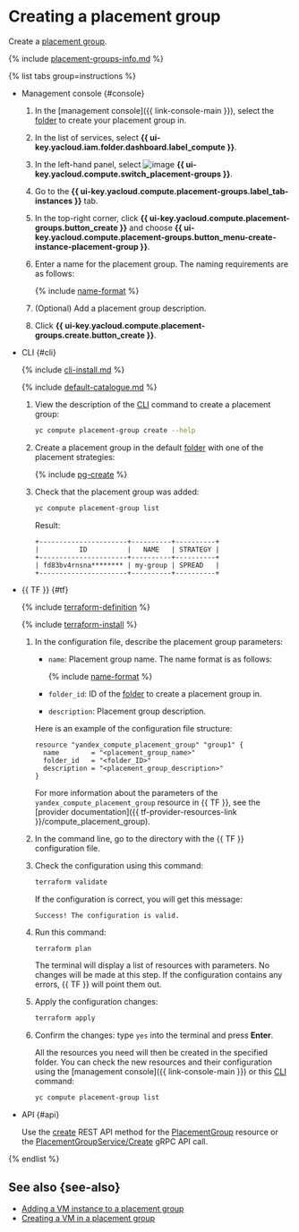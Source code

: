 # Creating a placement group

Create a [placement group](../../concepts/placement-groups.md).

{% include [placement-groups-info.md](../../../_includes/compute/placement-groups-info.md) %}

{% list tabs group=instructions %}

- Management console {#console}

   1. In the [management console]({{ link-console-main }}), select the [folder](../../../resource-manager/concepts/resources-hierarchy.md#folder) to create your placement group in.
   1. In the list of services, select **{{ ui-key.yacloud.iam.folder.dashboard.label_compute }}**.
   1. In the left-hand panel, select ![image](../../../_assets/compute/group-placement-pic.svg) **{{ ui-key.yacloud.compute.switch_placement-groups }}**.
   1. Go to the **{{ ui-key.yacloud.compute.placement-groups.label_tab-instances }}** tab.
   1. In the top-right corner, click **{{ ui-key.yacloud.compute.placement-groups.button_create }}** and choose **{{ ui-key.yacloud.compute.placement-groups.button_menu-create-instance-placement-group }}**.
   1. Enter a name for the placement group. The naming requirements are as follows:

      {% include [name-format](../../../_includes/name-format.md) %}

   1. (Optional) Add a placement group description.
   1. Click **{{ ui-key.yacloud.compute.placement-groups.create.button_create }}**.

- CLI {#cli}

   {% include [cli-install.md](../../../_includes/cli-install.md) %}

   {% include [default-catalogue.md](../../../_includes/default-catalogue.md) %}

   1. View the description of the [CLI](../../../cli/) command to create a placement group:

      ```bash
      yc compute placement-group create --help
      ```

   1. Create a placement group in the default [folder](../../../resource-manager/concepts/resources-hierarchy.md#folder) with one of the placement strategies:

      {% include [pg-create](../../../_includes/compute/placement-groups-create.md) %}

   1. Check that the placement group was added:

      ```bash
      yc compute placement-group list
      ```

      Result:

      ```text
      +----------------------+----------+----------+
      |          ID          |   NAME   | STRATEGY |
      +----------------------+----------+----------+
      | fd83bv4rnsna******** | my-group | SPREAD   |
      +----------------------+----------+----------+
      ```

- {{ TF }} {#tf}

   {% include [terraform-definition](../../../_tutorials/_tutorials_includes/terraform-definition.md) %}

   {% include [terraform-install](../../../_includes/terraform-install.md) %}

   1. In the configuration file, describe the placement group parameters:
      * `name`: Placement group name. The name format is as follows:

         {% include [name-format](../../../_includes/name-format.md) %}

      * `folder_id`: ID of the [folder](../../../resource-manager/concepts/resources-hierarchy.md#folder) to create a placement group in.
      * `description`: Placement group description.

      Here is an example of the configuration file structure:

      ```hcl
      resource "yandex_compute_placement_group" "group1" {
        name        = "<placement_group_name>"
        folder_id   = "<folder_ID>"
        description = "<placement_group_description>"
      }
      ```

      For more information about the parameters of the `yandex_compute_placement_group` resource in {{ TF }}, see the [provider documentation]({{ tf-provider-resources-link }}/compute_placement_group).
   1. In the command line, go to the directory with the {{ TF }} configuration file.
   1. Check the configuration using this command:

      ```bash
      terraform validate
      ```

      If the configuration is correct, you will get this message:

      ```text
      Success! The configuration is valid.
      ```

   1. Run this command:

      ```bash
      terraform plan
      ```

      The terminal will display a list of resources with parameters. No changes will be made at this step. If the configuration contains any errors, {{ TF }} will point them out.
   1. Apply the configuration changes:

      ```bash
      terraform apply
      ```

   1. Confirm the changes: type `yes` into the terminal and press **Enter**.

      All the resources you need will then be created in the specified folder. You can check the new resources and their configuration using the [management console]({{ link-console-main }}) or this [CLI](../../../cli/) command:

      ```bash
      yc compute placement-group list
      ```

- API {#api}

   Use the [create](../../api-ref/PlacementGroup/create.md) REST API method for the [PlacementGroup](../../api-ref/PlacementGroup/index.md) resource or the [PlacementGroupService/Create](../../api-ref/grpc/placement_group_service.md#Create) gRPC API call.

{% endlist %}

## See also {see-also}

* [Adding a VM instance to a placement group](add-vm.md)
* [Creating a VM in a placement group](create-vm-in-pg.md)